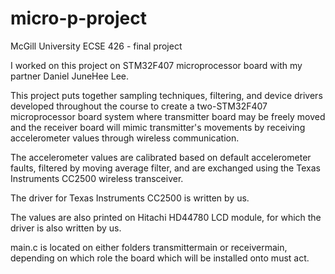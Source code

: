 # micro-p-project
McGill University ECSE 426 - final project

I worked on this project on STM32F407 microprocessor board with my partner Daniel JuneHee Lee.

This project puts together sampling techniques, filtering, and device drivers developed throughout the course
to create a two-STM32F407 microprocessor board system where transmitter board may be freely moved and the 
receiver board will mimic transmitter's movements by receiving accelerometer values through wireless communication.

The accelerometer values are calibrated based on default accelerometer faults, filtered by moving average filter,
and are exchanged using the Texas Instruments CC2500 wireless transceiver.

The driver for Texas Instruments CC2500 is written by us.

The values are also printed on Hitachi HD44780 LCD module, for which the driver is also written by us.

main.c is located on either folders transmittermain or receivermain, depending on which role the board
which will be installed onto must act.
